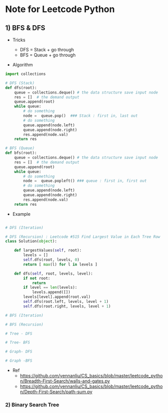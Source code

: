 # Note for Leetcode Python 

## 1) BFS & DFS 

- Tricks 
	- DFS = Stack + go through
	- BFS = Queue + go through 

- Algorithm 

```python
import collections 

# DFS (Stack)
def dfs(root):	
    queue = collections.deque() # the data structure save input node 
    res = []  # the demand output 
    queue.append(root)
    while queue:
        # do something 
        node =  queue.pop()  ### Stack : first in, last out
        # do something 
        queue.append(node.left)
        queue.append(node.right)
        res.append(node.val)
    return res 

# BFS (Queue)
def bfs(root):	
    queue = collections.deque() # the data structure save input node 
    res = []  # the demand output 
    queue.append(root)
    while queue:
        # do something 
        node =  queue.popleft() ### queue : first in, first out 
        # do something 
        queue.append(node.left)
        queue.append(node.right)
        res.append(node.val)
    return res 

```
- Example 

```python

# DFS (Iteration)

# DFS (Recursion) : Leetcode #515 Find Largest Value in Each Tree Row
class Solution(object):

	def largestValues(self, root):
		levels = []
		self.dfs(root, levels, 0)
		return [ max(l) for l in levels ]

    def dfs(self, root, levels, level):
        if not root: 
            return
        if level == len(levels):
            levels.append([])
        levels[level].append(root.val)
        self.dfs(root.left, levels, level + 1)
        self.dfs(root.right, levels, level + 1)

# BFS (Iteration)

# BFS (Recursion)

```

```python
# Tree - DFS

# Tree- BFS  

# Graph- DFS

# Graph -BFS  

```

- Ref
	- https://github.com/yennanliu/CS_basics/blob/master/leetcode_python/Breadth-First-Search/walls-and-gates.py
	- https://github.com/yennanliu/CS_basics/blob/master/leetcode_python/Depth-First-Search/path-sum.py

### 2) Binary Search Tree 
